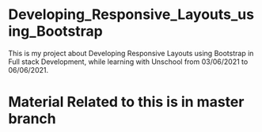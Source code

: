 # Developing_Responsive_Layouts_using_Bootstrap
This is my project about Developing Responsive Layouts using Bootstrap in Full stack Development, while learning with Unschool from 03/06/2021 to 06/06/2021.
# Material Related to this is in master branch

